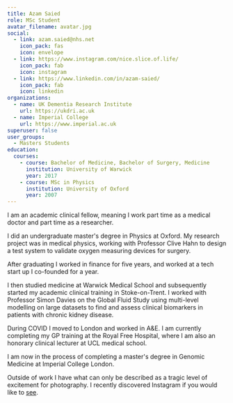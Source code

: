 ```yaml
---
title: Azam Saied
role: MSc Student
avatar_filename: avatar.jpg
social:
  - link: azam.saied@nhs.net
    icon_pack: fas
    icon: envelope
  - link: https://www.instagram.com/nice.slice.of.life/
    icon_pack: fab
    icon: instagram
  - link: https://www.linkedin.com/in/azam-saied/
    icon_pack: fab
    icon: linkedin    
organizations:
  - name: UK Dementia Research Institute
    url: https://ukdri.ac.uk
  - name: Imperial College
    url: https://www.imperial.ac.uk
superuser: false
user_groups:
  - Masters Students
education:
  courses:
    - course: Bachelor of Medicine, Bachelor of Surgery, Medicine
      institution: University of Warwick
      year: 2017
    - course: MSc in Physics
      institution: University of Oxford
      year: 2007      
---
```

I am an academic clinical fellow, meaning I work part time as a medical doctor and part time as a researcher.

I did an undergraduate master's degree in Physics at Oxford. My research project was in medical physics, working with Professor Clive Hahn to design a test system to validate oxygen measuring devices for surgery.

After graduating I worked in finance for five years, and worked at a tech start up I co-founded for a year.

I then studied medicine at Warwick Medical School and subsequently started my academic clinical training in Stoke-on-Trent. I worked with Professor Simon Davies on the Global Fluid Study using multi-level modelling on large datasets to find and assess clinical biomarkers in patients with chronic kidney disease.

During COVID I moved to London and worked in A&E. I am currently completing my GP training at the Royal Free Hospital, where I am also an honorary clinical lecturer at UCL medical school.

I am now in the process of completing a master's degree in Genomic Medicine at Imperial College London.

Outside of work I have what can only be described as a tragic level of excitement for photography. I recently discovered Instagram if you would like to <a href="https://www.instagram.com/nice.slice.of.life/">see</a>.
